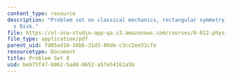 ```yaml
---
content_type: resource
description: "Problem set on classical mechanics, rectangular symmetry, and Euler\u2019\
  s Disk."
file: https://ol-ocw-studio-app-qa.s3.amazonaws.com/courses/8-012-physics-i-classical-mechanics-fall-2008/beb75f47b0625ad80652a57e54161a5b_ps8.pdf
file_type: application/pdf
parent_uid: fd05ad10-10bb-31d3-86de-c3cc2ee31cfe
resourcetype: Document
title: Problem Set 8
uid: beb75f47-b062-5ad8-0652-a57e54161a5b
---
```

